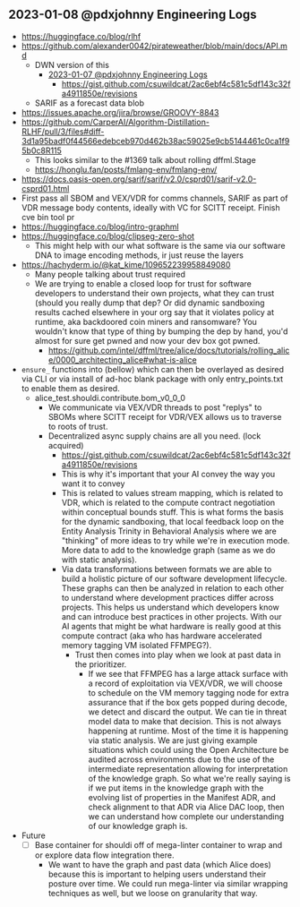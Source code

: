 ## 2023-01-08 @pdxjohnny Engineering Logs

- https://huggingface.co/blog/rlhf
- https://github.com/alexander0042/pirateweather/blob/main/docs/API.md
  - DWN version of this
    - [2023-01-07 @pdxjohnny Engineering Logs](https://github.com/intel/dffml/discussions/1406?sort=new#discussioncomment-4621717)
      - https://gist.github.com/csuwildcat/2ac6ebf4c581c5df143c32fa4911850e/revisions
  - SARIF as a forecast data blob
- https://issues.apache.org/jira/browse/GROOVY-8843
- https://github.com/CarperAI/Algorithm-Distillation-RLHF/pull/3/files#diff-3d1a95badf0f44566edebceb970d462b38ac59025e9cb5144461c0ca1f95b0c8R115
  - This looks similar to the #1369 talk about rolling dffml.Stage
  - https://honglu.fan/posts/fmlang-env/fmlang-env/
- https://docs.oasis-open.org/sarif/sarif/v2.0/csprd01/sarif-v2.0-csprd01.html
- First pass all SBOM and VEX/VDR for comms channels, SARIF as part of VDR message body contents, ideally with VC for SCITT receipt. Finish cve bin tool pr
- https://huggingface.co/blog/intro-graphml
- https://huggingface.co/blog/clipseg-zero-shot
  - This might help with our what software is the same via our software DNA to image encoding methods, ir just reuse the layers
- https://hachyderm.io/@kat_kime/109652239958849080
  - Many people talking about trust required
  - We are trying to enable a closed loop for trust for software developers to understand their own projects, what they can trust (should you really dump that dep? Or did dynamic sandboxing results cached elsewhere in your org say that it violates policy at runtime, aka backdoored coin miners and ransomware? You wouldn't know that type of thing by bumping the dep by hand, you'd almost for sure get pwned and now your dev box got pwned.
    - https://github.com/intel/dffml/tree/alice/docs/tutorials/rolling_alice/0000_architecting_alice#what-is-alice
- ``ensure_`` functions into (bellow) which can then be overlayed as desired
  via CLI or via install of ad-hoc blank package with only entry_points.txt to
  enable them as desired.
  - alice_test.shouldi.contribute.bom_v0_0_0
    - We communicate via VEX/VDR threads to post "replys" to SBOMs where
      SCITT receipt for VDR/VEX allows us to traverse to roots of trust.
    - Decentralized async supply chains are all you need. (lock acquired)
      - https://gist.github.com/csuwildcat/2ac6ebf4c581c5df143c32fa4911850e/revisions
      - This is why it's important that your AI convey the way you want it to convey
      - This is related to values stream mapping, which is related to VDR, which is related to the compute contract negotiation within conceptual bounds stuff. This is what forms the basis for the dynamic sandboxing, that local feedback loop on the Entity Analysis Trinity in Behavioral Analysis where we are "thinking" of more ideas to try while we're in execution mode. More data to add to the knowledge graph (same as we do with static analysis).
      - Via data transformations between formats we are able to build a holistic picture of our software development lifecycle. These graphs can then be analyzed in relation to each other to understand where development practices differ across projects. This helps us understand which developers know and can introduce best practices in other projects. With our AI agents that might be what hardware is really good at this compute contract (aka who has hardware accelerated memory tagging VM isolated FFMPEG?).
        - Trust then comes into play when we look at past data in the prioritizer.
          - If we see that FFMPEG has a large attack surface with a record of exploitation via VEX/VDR, we will choose to schedule on the VM memory tagging node for extra assurance that if the box gets popped during decode, we detect and discard the output. We can tie in threat model data to make that decision. This is not always happening at runtime. Most of the time it is happening via static analysis. We are just giving example situations which could using the Open Architecture be audited across environments due to the use of the intermediate representation allowing for interpretation of the knowledge graph. So what we're really saying is if we put items in the knowledge graph with the evolving list of properties in the Manifest ADR, and check alignment to that ADR via Alice DAC loop, then we can understand how complete our understanding of our knowledge graph is.
- Future
  - [ ] Base container for shouldi off of mega-linter container to wrap and or explore data flow integration there.
    - We want to have the graph and past data (which Alice does) because this is important to helping users understand their posture over time. We could run mega-linter via similar wrapping techniques as well, but we loose on granularity that way.